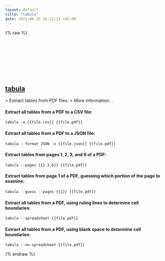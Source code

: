 ```yaml
---
layout: default
title: "tabula"
date: 2021-06-25 18:12:13 +02:00
---
```

{% raw %}
<h2 id="tabula">
  <a href="/en/common/tabula.html">tabula</a> <a href="#tabula"><svg class="icon">
    <use href="/assets/images/unicode_sprite.svg#link" />
  </svg></a>
</h2>
> Extract tables from PDF files.
> More information: <https://tabula.technology>.

#### Extract all tables from a PDF to a CSV file:
```shell
tabula -o {{file.csv}} {{file.pdf}}
```
#### Extract all tables from a PDF to a JSON file:
```shell
tabula --format JSON -o {{file.json}} {{file.pdf}}
```
#### Extract tables from pages 1, 2, 3, and 6 of a PDF:
```shell
tabula --pages {{1-3,6}} {{file.pdf}}
```
#### Extract tables from page 1 of a PDF, guessing which portion of the page to examine:
```shell
tabula --guess --pages {{1}} {{file.pdf}}
```
#### Extract all tables from a PDF, using ruling lines to determine cell boundaries:
```shell
tabula --spreadsheet {{file.pdf}}
```
#### Extract all tables from a PDF, using blank space to determine cell boundaries:
```shell
tabula --no-spreadsheet {{file.pdf}}
```
{% endraw %}
